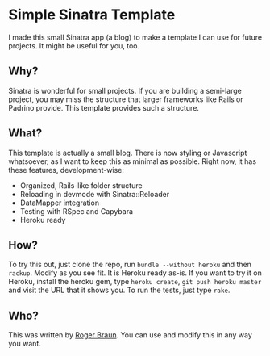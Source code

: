 # Simple Sinatra Template

I made this small Sinatra app (a blog) to make a template I can use for future projects. It might be useful for you, too.

## Why?

Sinatra is wonderful for small projects. If you are building a semi-large project, you may miss the structure that larger frameworks like Rails or Padrino provide. This template provides such a structure.

## What?

This template is actually a small blog. There is now styling or Javascript whatsoever, as I want to keep this as minimal as possible. Right now, it has these features, development-wise:

* Organized, Rails-like folder structure
* Reloading in devmode with Sinatra::Reloader
* DataMapper integration
* Testing with RSpec and Capybara
* Heroku ready

## How?

To try this out, just clone the repo, run ```bundle --without heroku``` and then ```rackup```. Modify as you see fit. It is Heroku ready as-is. If you want to try it on Heroku, install the heroku gem, type ```heroku create```, ```git push heroku master``` and visit the URL that it shows you. To run the tests, just type ```rake```.

## Who?

This was written by [Roger Braun](http://rogerbraun.net). You can use and modify this in any way you want.
